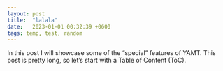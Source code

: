 ```yaml
---
layout: post
title:  "lalala"
date:   2023-01-01 00:32:39 +0600
tags: temp, test, random
---
```

In this post I will showcase some of the “special” features of YAMT. This post is pretty long, so let’s start with a Table of Content (ToC).
